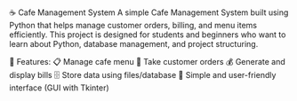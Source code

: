 ☕ Cafe Management System
    A simple Cafe Management System built using Python that helps manage customer orders, billing, and menu items efficiently.
    This project is designed for students and beginners who want to learn about Python, database management, and project structuring.

🚀 Features:
    📋 Manage cafe menu
    🛒 Take customer orders
    💰 Generate and display bills
    🗄 Store data using files/database
    🎨 Simple and user-friendly interface (GUI with Tkinter)
